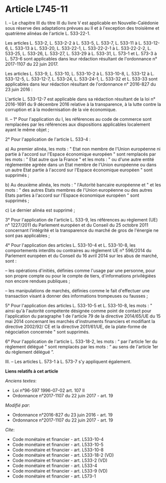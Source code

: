 # Article L745-11

I. – Le chapitre III du titre III du livre V est applicable en Nouvelle-Calédonie sous réserve des adaptations prévues au II
et à l'exception des troisième et quatrième alinéas de l'article L. 533-22-1.

Les articles L. 533-2, L. 533-2-2 à L. 533-5, L. 533-7, L. 533-11 à L. 533-12-6, L. 533-13 à L. 533-20, L. 533-22-1, L.
533-22-2-1 à L. 533-22-2-2, L. 533-25, L. 533-26, L. 533-27, L. 533-29 à L. 533-31, L. 573-1 et L. 573-3 à L. 573-6 sont
applicables dans leur rédaction résultant de l'ordonnance n° 2017-1107 du 22 juin 2017.

Les articles L. 533-9, L. 533-10, L. 533-10-2 à L. 533-10-8, L. 533-12 à L. 533-12-5, L. 533-12-7, L. 533-24, L. 533-24-1, L.
533-32 et L. 533-33 sont applicables dans leur rédaction résultant de l'ordonnance n° 2016-827 du 23 juin 2016 :

L'article L. 533-12-7 est applicable dans sa rédaction résultant de la loi n° 2016-1691 du 9 décembre 2016 relative à la
transparence, à la lutte contre la corruption et à la modernisation de la vie économique.

II. – 1° Pour l'application du I, les références au code de commerce sont remplacées par les références aux dispositions
applicables localement ayant le même objet ;

2° Pour l'application de l'article L. 533-4 :

a) Au premier alinéa, les mots : " Etat non membre de l'Union européenne ni partie à l'accord sur l'Espace économique
européen " sont remplacés par les mots : " Etat autre que la France " et les mots : " ou d'une autre entité réglementée
agréée dans un Etat membre de l'Union européenne ou dans un autre Etat partie à l'accord sur l'Espace économique européen "
sont supprimés ;

b) Au deuxième alinéa, les mots : " l'Autorité bancaire européenne et " et les mots : " des autres Etats membres de l'Union
européenne ou des autres Etats parties à l'accord sur l'Espace économique européen " sont supprimés ;

c) Le dernier alinéa est supprimé ;

3° Pour l'application de l'article L. 533-9, les références au règlement (UE) n° 1227/2011 du Parlement européen et du
Conseil du 25 octobre 2011 concernant l'intégrité et la transparence du marché de gros de l'énergie ne sont pas applicables ;

4° Pour l'application des articles L. 533-10-4 et L. 533-10-8, les comportements interdits ou contraires au règlement UE n°
596/2014 du Parlement européen et du Conseil du 16 avril 2014 sur les abus de marché, sont :

– les opérations d'initiés, définies comme l'usage par une personne, pour son propre compte ou pour le compte de tiers,
d'informations privilégiées non encore rendues publiques ;

– les manipulations de marchés, définies comme le fait d'effectuer une transaction visant à donner des informations
trompeuses ou fausses ;

5° Pour l'application des articles L. 533-10-5 et L. 533-10-8, les mots : " ainsi qu'à l'autorité compétente désignée comme
point de contact pour l'application du paragraphe 1 de l'article 79 de la directive 2014/65/UE du 15 mai 2014 concernant les
marchés d'instruments financiers et modifiant la directive 2002/92/ CE et la directive 2011/61/UE, de la plate-forme de
négociation concernée " sont supprimés.

6° Pour l'application de l'article L. 533-18-2, les mots : “ par l'article 1er du règlement délégué ” sont remplacés par les
mots : “ au sens de l'article 1er du règlement délégué ”.

III. – Les articles L. 573-1 à L. 573-7 s'y appliquent également.

**Liens relatifs à cet article**

_Anciens textes_:

  - Loi n°96-597 1996-07-02 art. 107 II
  - Ordonnance n°2017-1107 du 22 juin 2017 - art. 19

_Modifié par_:

  - Ordonnance n°2016-827 du 23 juin 2016 - art. 19
  - Ordonnance n°2017-1107 du 22 juin 2017 - art. 19

_Cite_:

  - Code monétaire et financier - art. L533-10-4
  - Code monétaire et financier - art. L533-10-5
  - Code monétaire et financier - art. L533-10-8
  - Code monétaire et financier - art. L533-18-2 (VD)
  - Code monétaire et financier - art. L533-2 (VD)
  - Code monétaire et financier - art. L533-4
  - Code monétaire et financier - art. L533-9 (VD)
  - Code monétaire et financier - art. L573-1
